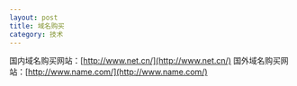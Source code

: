 ```yaml
---
layout: post
title: 域名购买
category: 技术
---
```

国内域名购买网站：[http://www.net.cn/](http://www.net.cn/)
国外域名购买网站：[http://www.name.com/](http://www.name.com/)